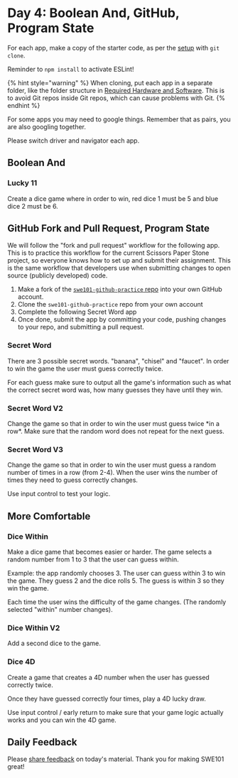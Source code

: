 # Day 4: Boolean And, GitHub, Program State

For each app, make a copy of the starter code, as per the [setup](https://swe101.rocketacademy.co/4-getting-started-with-code/4-2-our-first-program#setup) with `git clone`.

 Reminder to `npm install` to activate ESLint!

{% hint style="warning" %}
When cloning, put each app in a separate folder, like the folder structure in [Required Hardware and Software](../course-logistics/required-hardware-and-software.md#folder-structure-for-swe101). This is to avoid Git repos inside Git repos, which can cause problems with Git.
{% endhint %}

For some apps you may need to google things. Remember that as pairs, you are also googling together.

Please switch driver and navigator each app.

## Boolean And

### Lucky 11

Create a dice game where in order to win, red dice 1 must be 5 and blue dice 2 must be 6.

## GitHub Fork and Pull Request, Program State

We will follow the "fork and pull request" workflow for the following app. This is to practice this workflow for the current Scissors Paper Stone project, so everyone knows how to set up and submit their assignment. This is the same workflow that developers use when submitting changes to open source \(publicly developed\) code. 

1. Make a fork of the [`swe101-github-practice` repo](https://github.com/rocketacademy/swe101-github-practice) into your own GitHub account. 
2. Clone the `swe101-github-practice` repo from your own account
3. Complete the following Secret Word app
4. Once done, submit the app by committing your code, pushing changes to your repo, and submitting a pull request. 

### Secret Word

There are 3 possible secret words. "banana", "chisel" and "faucet". In order to win the game the user must guess correctly twice.

For each guess make sure to output all the game's information such as what the correct secret word was, how many guesses they have until they win.

### Secret Word V2

Change the game so that in order to win the user must guess twice \*in a row\*. Make sure that the random word does not repeat for the next guess.

### Secret Word V3

Change the game so that in order to win the user must guess a random number of times in a row \(from 2-4\). When the user wins the number of times they need to guess correctly changes.

Use input control to test your logic.

## More Comfortable

### Dice Within

Make a dice game that becomes easier or harder. The game selects a random number from 1 to 3 that the user can guess within. 

Example: the app randomly chooses 3. The user can guess within 3 to win the game. They guess 2 and the dice rolls 5. The guess is within 3 so they win the game.

Each time the user wins the difficulty of the game changes. \(The randomly selected "within" number changes\).

### Dice Within V2

Add a second dice to the game.

### Dice 4D

Create a game that creates a 4D number when the user has guessed correctly twice.

Once they have guessed correctly four times, play a 4D lucky draw.

Use input control / early return to make sure that your game logic actually works and you can win the 4D game.

## Daily Feedback

Please [share feedback](https://forms.gle/NK3mez8er7pPo7tu5) on today's material. Thank you for making SWE101 great!

